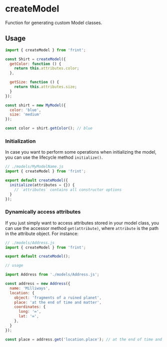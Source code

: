 # createModel

Function for generating custom Model classes.

## Usage

```js
import { createModel } from 'frint';

const Shirt = createModel({
  getColor: function () {
    return this.attributes.color;
  },

  getSize: function () {
    return this.attributes.size;
  }
});

const shirt = new MyModel({
  color: 'blue',
  size: 'medium'
});

const color = shirt.getColor(); // blue
```

### Initialization

In case you want to perform some operations when initializing the model,
you can use the lifecycle method `initialize()`.

```js
// ./models/MyModelName.js
import { createModel } from 'frint';

export default createModel({
  initialize(attributes = {}) {
    // `attributes` contains all constructor options
  }
});
```

### Dynamically access attributes

If you just simply want to access attributes stored in your model class, you can use the accessor method `get(attribute)`, where `attribute` is the path in the attribute object.  For instance:

```js
// ./models/Address.js
import { createModel } from 'frint';

export default createModel();

// usage

import Address from './models/Address.js';

const address = new Address({
  name: 'Milliways',
  location: {
    object: 'fragments of a ruined planet',
    place: 'at the end of time and matter',
    coordinates: {
      long: '∞',
      lat: '∞',
    },
  }
});

const place = address.get('location.place'); // at the end of time and matter
```
